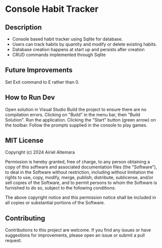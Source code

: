 # Console Habit Tracker

## Description

- Console based habit tracker using Sqlite for database.
- Users can track habits by quantity and modify or delete existing habits.
- Database creation happens at start up and persists after creation
- CRUD commands implemented through Sqlite

## Future Improvements

Set Exit command to E rather than 0.

## How to Run Dev

Open solution in Visual Studio
Build the project to ensure there are no compilation errors. Clicking on "Build" in the menu bar, then "Build Solution".
Run the application. Clicking the "Start" button (green arrow) on the toolbar.
Follow the prompts supplied in the console to play games.

## MIT License

Copyright (c) 2024 Airiel Altemara

Permission is hereby granted, free of charge, to any person obtaining a copy of this software and associated documentation files (the "Software"), to deal in the Software without restriction, including without limitation the rights to use, copy, modify, merge, publish, distribute, sublicense, and/or sell copies of the Software, and to permit persons to whom the Software is furnished to do so, subject to the following conditions:

The above copyright notice and this permission notice shall be included in all copies or substantial portions of the Software.

## Contributing

Contributions to this project are welcome. If you find any issues or have suggestions for improvements, please open an issue or submit a pull request.

